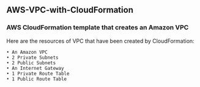 ## AWS-VPC-with-CloudFormation
### AWS CloudFormation template that creates an Amazon VPC

Here are the resources of VPC that have been created by CloudFormation:

	• An Amazon VPC
  	• 2 Private Subnets
  	• 2 Public Subnets
	• An Internet Gateway
  	• 1 Private Route Table
  	• 1 Public Route Table

 
 
